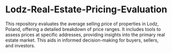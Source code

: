 # Lodz-Real-Estate-Pricing-Evaluation
This repository evaluates the average selling price of properties in Lodz, Poland, offering a detailed breakdown of price ranges. It includes tools to assess prices at specific addresses, providing insights into the primary real estate market. This aids in informed decision-making for buyers, sellers, and investors.
